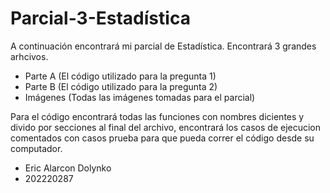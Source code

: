 # Parcial-3-Estadística

A continuación encontrará mi parcial de Estadística. Encontrará 3 grandes arhcivos. 

* Parte A (El código utilizado para la pregunta 1)
* Parte B (El código utilizado para la pregunta 2)
* Imágenes (Todas las imágenes tomadas para el parcial)

Para el código encontrará todas las funciones con nombres dicientes y divido por secciones
al final del archivo, encontrará los casos de ejecucion comentados con casos prueba para que pueda
correr el código desde su computador.

- Eric Alarcon Dolynko
- 202220287
